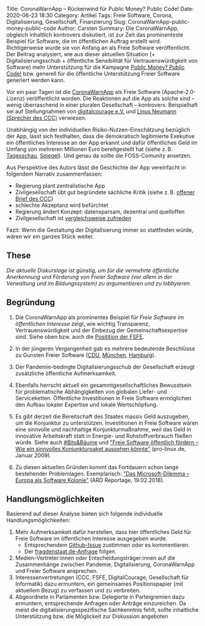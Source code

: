 Title: CoronaWarnApp – Rückenwind für Public Money? Public Code!
Date: 2020-06-23 18:30
Category: Artikel
Tags: Freie Software, Corona, Digitalisierung, Gesellschaft, Finanzierung
Slug: CoronaWarnApp-public-money-public-code
Author: Carsten
Summary: Die CoronaWarnApp, obgleich inhaltlich kontrovers diskutiert, ist zur Zeit das prominenteste Beispiel für Software, die im öffentlichen Auftrag erstellt wird. Richtigerweise wurde sie von Anfang an als Freie Software veröffentlicht. Der Beitrag analysiert, wie aus dieser aktuellen Situation (+ Digitalisierungsschub + öffentliche Sensibilität für Vertrauenswürdigkeit von Software) mehr Unterstützung für die Kampagne [Public Money? Public Code!](https://publiccode.eu/de/openletter/) bzw. generell für die öffentliche Unterstützung Freier Software generiert werden kann.



Vor ein paar Tagen ist die [CoronaWarnApp](https://www.coronawarn.app/de/faq/) als Freie Software (Apache-2.0-Lizenz) veröffentlicht worden. Die Reaktionen auf die App als solche sind – wenig überraschend in einer pluralen Gesellschaft – kontrovers. Beispielhaft sei auf Stellungnahmen von [digitalcourage e.V.](https://digitalcourage.de/blog/2020/corona-warn-app) und [Linus Neumann (Sprecher des CCC)](https://www.tagesschau.de/multimedia/video/video-716397.html) verwiesen.



Unabhängig von der individuellen Risiko-Nutzen-Einschätzung bezüglich der App, lässt sich festhalten, dass die demokratisch legitimierte Exekutive ein öffentliches Interesse an der App erkannt und dafür öffentliches Geld im Umfang von mehreren Millionen Euro bereitgestellt hat (siehe z.&#x202F;B. [Tagesschau](https://www.tagesschau.de/inland/corona-app-downloads-101.html), [Spiegel](https://www.spiegel.de/netzwelt/apps/corona-warn-app-wie-erklaeren-sich-die-gesamtkosten-von-68-millionen-euro-a-56b5abe1-e0a6-4b1c-9177-9066df3d9b14)). Und genau da sollte die FOSS-Comunity ansetzen.

Aus Perspektive des Autors lässt die Geschichte der App vereinfacht in folgendem Narrativ zusammenfassen:

- Regierung plant zentralistische App
- Zivilgesellschaft übt gut begründete sachliche Kritik (siehe z.&#x202F;B. [offener Brief des CCC](https://www.ccc.de/de/updates/2020/corona-tracing-app-offener-brief-an-bundeskanzleramt-und-gesundheitsminister))
- schlechte Akzeptanz wird befürchtet
- Regierung ändert Konzept: datensparsam, dezentral und quelloffen
- Zivilgesellschaft ist [vergleichsweise zufrieden](https://netzpolitik.org/2020/vieles-doch-noch-richtig-gemacht/)

Fazit:
Wenn die Gestaltung der Digitalisierung immer so stattfinden würde, wären wir ein ganzes Stück weiter.

## These

*Die aktuelle Diskurslage ist günstig, um für die vermehrte öffentliche Anerkennung und Förderung von Freier Software (vor allem in der Verwaltung und im Bildungssystem) zu argumentieren und zu lobbyieren.*

## Begründung

1. Die CoronaWarnApp als prominentes Beispiel für _Freie Software im öffentlichen Interesse_ zeigt, wie wichtig Transparenz, Vertrauenswürdigkeit und der Einbezug der Gemeinschaftsexpertise sind. Siehe oben bzw. auch die [Positition der FSFE](https://fsfe.org/news/2020/news-20200402-02.html).

2. In der jüngeren Vergangenheit gab es mehrere bedeutende Beschlüsse zu Gunsten Freier Software ([CDU](https://netzpolitik.org/2020/was-bedeutet-der-cdu-beschluss-zum-einsatz-freier-software/), [München](https://www.linux-magazin.de/news/muenchen-plant-digitalisierung-und-will-moeglichst-freie-software/),      [Hamburg](https://fsfe.org/news/2020/news-20200610-01.de.html)).

3. Der Pandemie-bedingte Digitalisierungsschub der Gesellschaft erzeugt zusätzliche öffentliche Aufmerksamkeit.

4. Ebenfalls herrscht aktuell ein gesammtgesellschaftliches Bewusstsein für problematische Abhängigkeiten von globalen Liefer- und Serviceketten. Öffentliche Investitionen in Freie Software ermöglichen den Aufbau lokaler Expertise und lokale Wertschöpfung.

5. Es gibt derzeit die Bereitschaft des Staates massiv Geld auszugeben, um die Konjunktur zu unterstützen. Investitionen in Freie Software wären eine sinnvolle und nachhaltige Konjunkturmaßnahme, weil das Geld in innovative Arbeitskraft statt in Energie- und Rohstoffverbrauch fließen würde. Siehe auch [#Bits&amp;Bäume](bits-und-baeume.org/forderungen/) und ["Freie Software öffentlich fördern – Wie ein sinnvolles Konjunkturpaket aussehen könnte"](https://www.pro-linux.de/artikel/2/801/freie-software-%C3%B6ffentlich-f%C3%B6rdern.html) (pro-linux.de, Januar 2009).

6. Zu diesen aktuellen Gründen kommt das Fortdauern schon lange bestehender Problemlagen. Exemplarisch: ["Das Microsoft-Dilemma – Europa als Software Kolonie"](https://www.youtube.com/watch?v=_ZaDuinGf2o) (ARD Reportage, 19.02.2018).


## Handlungsmöglichkeiten

Basierend auf dieser Analyse bieten sich folgende individuelle Handlungsmöglichkeiten:

1. Mehr Aufmerksamkeit dafür herstellen, dass hier öffentliches Geld für Freie Software im öffentlichen Interesse ausgegeben wurde.
    - Entsprechendem [Github-Issue](https://github.com/corona-warn-app/cwa-documentation/issues/265)  zustimmen oder es kommentieren.
    - Der [fragdenstaat.de-Anfrage](https://fragdenstaat.de/anfrage/finanzierung-der-coronawarnapp/) folgen.
2. Medien-Vertreter:innen oder Entscheidungsträger:innen auf die Zusammenhänge zwischen Pandemie, Digitalisierung, CoronaWarnApp und Freier Software ansprechen.
3. Interessenvertretungen (CCC, FSFE, DigitalCourage, Gesellschaft für Informatik) dazu ermuntern, ein gemeinsames Positionspapier (mit aktuellem Bezug) zu verfassen und zu verbreiten.
4. Abgeordnete in Parlamenten bzw. Delegierte in Parteigremien dazu ermuntern, entsprechende Anfragen oder Anträge einzureichen. Da meist die digitalisierungsspezifische Sachkenntnis fehlt, sollte inhaltliche Unterstützung bzw. die Möglickeit zur Diskussion angeboten

